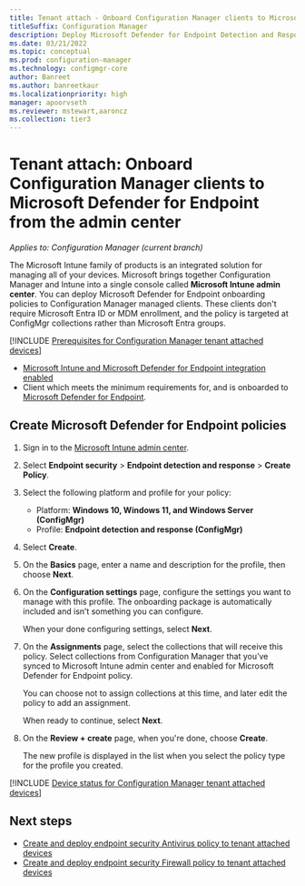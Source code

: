 ```yaml
---
title: Tenant attach - Onboard Configuration Manager clients to Microsoft Defender for Endpoint from the Microsoft Intune admin center
titleSuffix: Configuration Manager
description: Deploy Microsoft Defender for Endpoint Detection and Response (EDR) onboarding policies to Configuration Manager managed clients from the admin center.
ms.date: 03/21/2022
ms.topic: conceptual
ms.prod: configuration-manager
ms.technology: configmgr-core
author: Banreet
ms.author: banreetkaur
ms.localizationpriority: high
manager: apoorvseth
ms.reviewer: mstewart,aaroncz 
ms.collection: tier3
---
```


# <a name="bkmk_atp"></a> Tenant attach: Onboard Configuration Manager clients to Microsoft Defender for Endpoint from the admin center
<!--5691658-->
*Applies to: Configuration Manager (current branch)*

The Microsoft Intune family of products is an integrated solution for managing all of your devices. Microsoft brings together Configuration Manager and Intune into a single console called **Microsoft Intune admin center**. You can deploy Microsoft Defender for Endpoint onboarding policies to Configuration Manager managed clients. These clients don't require Microsoft Entra ID or MDM enrollment, and the policy is targeted at ConfigMgr collections rather than Microsoft Entra groups.

<!--Adding Include for Prerequisites-->

[!INCLUDE [Prerequisites for Configuration Manager tenant attached devices](./includes/configmgr-endpoint-security-prerequisties.md)]
- [Microsoft Intune and Microsoft Defender for Endpoint integration enabled](../../intune/protect/advanced-threat-protection-configure.md#connect-microsoft-defender-for-endpoint-to-intune)
- Client which meets the minimum requirements for, and is onboarded to [Microsoft Defender for Endpoint](/windows/security/threat-protection/microsoft-defender-atp/minimum-requirements#licensing-requirements).<!--Adding MDE License Requirement & MAX 6198973-->

## <a name="bkmk_onboard"></a> Create Microsoft Defender for Endpoint policies

1. Sign in to the [Microsoft Intune admin center](https://go.microsoft.com/fwlink/?linkid=2109431).

1. Select **Endpoint security** > **Endpoint detection and response** > **Create Policy**.

1. Select the following platform and profile for your policy:

   - Platform: **Windows 10, Windows 11, and Windows Server (ConfigMgr)**
   - Profile: **Endpoint detection and response (ConfigMgr)**

1. Select **Create**.

1. On the **Basics** page, enter a name and description for the profile, then choose **Next**.

1. On the **Configuration settings** page, configure the settings you want to manage with this profile. The onboarding package is automatically included and isn’t something you can configure.

   When your done configuring settings, select **Next**.

1. On the **Assignments** page, select the collections that will receive this policy. Select collections from Configuration Manager that you’ve synced to Microsoft Intune admin center and enabled for Microsoft Defender for Endpoint policy.

   You can choose not to assign collections at this time, and later edit the policy to add an assignment.

   When ready to continue, select **Next**.

1. On the **Review + create** page, when you're done, choose **Create**.

   The new profile is displayed in the list when you select the policy type for the profile you created.

[!INCLUDE [Device status for Configuration Manager tenant attached devices](./includes/configmgr-endpoint-security-device-status.md)]

## Next steps

- [Create and deploy endpoint security Antivirus policy to tenant attached devices](deploy-antivirus-policy.md)
- [Create and deploy endpoint security Firewall policy to tenant attached devices](deploy-firewall-policy.md)

